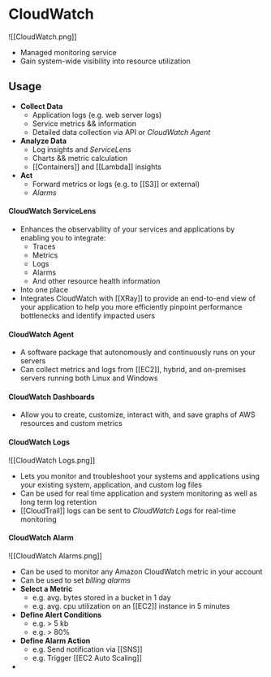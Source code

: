 # CloudWatch
![[CloudWatch.png]]
- Managed monitoring service
- Gain system-wide visibility into resource utilization

## Usage
- **Collect Data**
	- Application logs (e.g. web server logs)
	- Service metrics && information
	- Detailed data collection via API or *CloudWatch Agent*
- **Analyze Data**
	- Log insights and *ServiceLens*
	- Charts && metric calculation
	- [[Containers]] and [[Lambda]] insights
- **Act**
	- Forward metrics or logs (e.g. to [[S3]] or external)
	- *Alarms*

#### CloudWatch ServiceLens
- Enhances the observability of your services and applications by enabling you to integrate:
	- Traces
	- Metrics
	- Logs
	- Alarms
	- And other resource health information
- Into one place
- Integrates CloudWatch with [[XRay]] to provide an end-to-end view of your application to help you more efficiently pinpoint performance bottlenecks and identify impacted users

#### CloudWatch Agent
- A software package that autonomously and continuously runs on your servers
- Can collect metrics and logs from [[EC2]], hybrid, and on-premises servers running both Linux and Windows

#### CloudWatch Dashboards
- Allow you to create, customize, interact with, and save graphs of AWS resources and custom metrics

#### CloudWatch Logs
![[CloudWatch Logs.png]]
- Lets you monitor and troubleshoot your systems and applications using your existing system, application, and custom log files
- Can be used for real time application and system monitoring as well as long term log retention
- [[CloudTrail]] logs can be sent to *CloudWatch Logs* for real-time monitoring

#### CloudWatch Alarm
![[CloudWatch Alarms.png]]
- Can be used to monitor any Amazon CloudWatch metric in your account
- Can be used to set *billing alarms*
- **Select a Metric**
	- e.g. avg. bytes stored in a bucket in 1 day
	- e.g. avg. cpu utilization on an [[EC2]] instance in 5 minutes
- **Define Alert Conditions**
	- e.g. > 5 kb
	- e.g. > 80%
- **Define Alarm Action**
	- e.g. Send notification via [[SNS]]
	- e.g. Trigger [[EC2 Auto Scaling]]
-